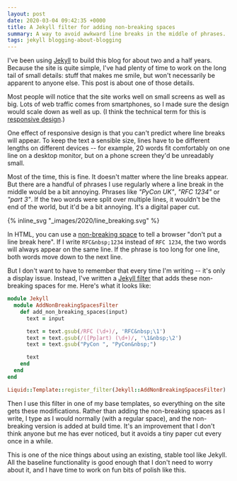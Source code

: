 ```yaml
---
layout: post
date: 2020-03-04 09:42:35 +0000
title: A Jekyll filter for adding non-breaking spaces
summary: A way to avoid awkward line breaks in the middle of phrases.
tags: jekyll blogging-about-blogging
---
```


I've been using [Jekyll] to build this blog for about two and a half years.
Because the site is quite simple, I've had plenty of time to work on the long tail of small details: stuff that makes me smile, but won't necessarily be apparent to anyone else.
This post is about one of those details.

[Jekyll]: https://jekyllrb.com/

Most people will notice that the site works well on small screens as well as big.
Lots of web traffic comes from smartphones, so I made sure the design would scale down as well as up.
(I think the technical term for this is [responsive design].)

[responsive design]: https://en.wikipedia.org/wiki/Responsive_web_design

One effect of responsive design is that you can't predict where line breaks will appear.
To keep the text a sensible size, lines have to be different lengths on different devices -- for example, 20 words fit comfortably on one line on a desktop monitor, but on a phone screen they'd be unreadably small.

Most of the time, this is fine.
It doesn't matter where the line breaks appear.
But there are a handful of phrases I use regularly where a line break in the middle would be a bit annoying.
Phrases like *"PyCon UK"*, *"RFC 1234"* or *"part 3"*.
If the two words were split over multiple lines, it wouldn't be the end of the world, but it'd be a bit annoying.
It's a digital paper cut.

{% inline_svg "_images/2020/line_breaking.svg" %}

In HTML, you can use a [non-breaking space] to tell a browser "don't put a line break here".
If I write `RFC&nbsp;1234` instead of `RFC 1234`, the two words will always appear on the same line.
If the phrase is too long for one line, both words move down to the next line.

[non-breaking space]: https://en.wikipedia.org/wiki/Non-breaking_space

But I don't want to have to remember that every time I'm writing -- it's only a display issue.
Instead, I've written a [Jekyll filter] that adds these non-breaking spaces for me.
Here's what it looks like:

[Jekyll filter]: https://jekyllrb.com/docs/plugins/filters/

```ruby
module Jekyll
  module AddNonBreakingSpacesFilter
    def add_non_breaking_spaces(input)
      text = input

      text = text.gsub(/RFC (\d+)/, 'RFC&nbsp;\1')
      text = text.gsub(/([Pp]art) (\d+)/, '\1&nbsp;\2')
      text = text.gsub("PyCon ", "PyCon&nbsp;")

      text
    end
  end
end

Liquid::Template::register_filter(Jekyll::AddNonBreakingSpacesFilter)
```

Then I use this filter in one of my base templates, so everything on the site gets these modifications.
Rather than adding the non-breaking spaces as I write, I type as I would normally (with a regular space), and the non-breaking version is added at build time.
It's an improvement that I don't think anyone but me has ever noticed, but it avoids a tiny paper cut every once in a while.

This is one of the nice things about using an existing, stable tool like Jekyll.
All the baseline functionality is good enough that I don't need to worry about it, and I have time to work on fun bits of polish like this.
